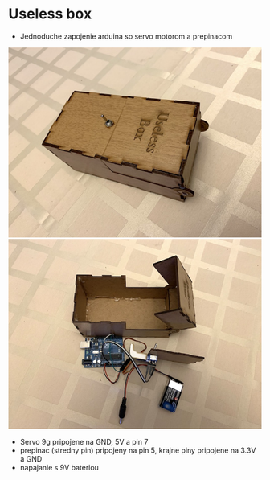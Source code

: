 # Useless box
- Jednoduche zapojenie arduina so servo motorom a prepinacom

![preview](uselessbox1.jpg)
![preview](uselessbox2.jpg)


- Servo 9g pripojene na GND, 5V a pin 7
- prepinac (stredny pin) pripojeny na pin 5, krajne piny pripojene na 3.3V a GND
- napajanie s 9V bateriou

